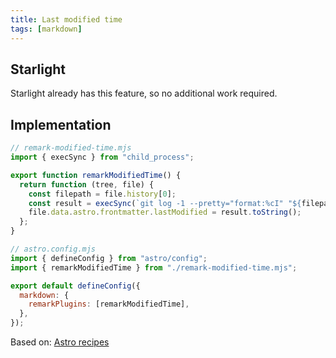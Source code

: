 ```yaml
---
title: Last modified time
tags: [markdown]
---
```


## Starlight

Starlight already has this feature, so no additional work required.

## Implementation

```js
// remark-modified-time.mjs
import { execSync } from "child_process";

export function remarkModifiedTime() {
  return function (tree, file) {
    const filepath = file.history[0];
    const result = execSync(`git log -1 --pretty="format:%cI" "${filepath}"`);
    file.data.astro.frontmatter.lastModified = result.toString();
  };
}
```

```js
// astro.config.mjs
import { defineConfig } from "astro/config";
import { remarkModifiedTime } from "./remark-modified-time.mjs";

export default defineConfig({
  markdown: {
    remarkPlugins: [remarkModifiedTime],
  },
});
```

Based on: [Astro recipes](https://docs.astro.build/en/recipes/modified-time/)
